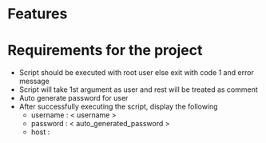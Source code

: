 # Features

# Requirements for the project

- Script should be executed with root user else exit with code 1 and error message
- Script will take 1st argument as user and rest will be treated as comment
- Auto generate password for user
- After successfully executing the script, display the following 
    - username : < username >
    - password : < auto_generated_password >
    - host : 